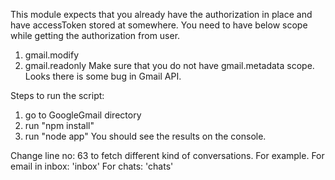 This module expects that you already have the authorization in place and have accessToken stored at somewhere.
You need to have below scope while getting the authorization from user.
1) gmail.modify
2) gmail.readonly
Make sure that you do not have gmail.metadata scope. Looks there is some bug in Gmail API.


Steps to run the script:
1) go to GoogleGmail directory
2) run "npm install"
3) run "node app"
You should see the results on the console.

Change line no: 63 to fetch different kind of conversations. For example.
For email in inbox: 'inbox'
For chats: 'chats'